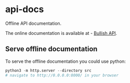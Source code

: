 # api-docs

Offline API documentation. 

The online documentation is available at - [Bullish API](https://api.exchange.bullish.com/docs/api/rest).

## Serve offline documentation

To serve the offline documentation you could use python:

```python
python3 -m http.server --directory src
# navigate to http://0.0.0.0:8000/ in your browser
```
